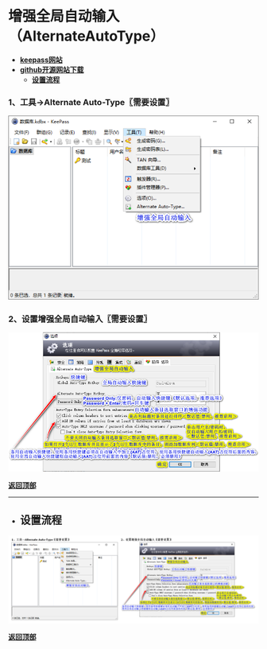 # <a name="锚点0"></a>增强全局自动输入（AlternateAutoType）
- [**keepass网站**](https://keepass.info/plugins.html#altautotype)
- [**github开源网站下载**](https://sourceforge.net/projects/alternateautotype/files/)
	- <a href="#锚点1">**设置流程**</a>
### 1、工具→Alternate Auto-Type〖需要设置〗
<p><img src="/图片/增强全局自动输入（AlternateAutoType）/1、工具→Alternate Auto-Type〖需要设置〗.png" alt="/图片/增强全局自动输入（AlternateAutoType）/1、工具→Alternate Auto-Type〖需要设置〗.png"/></p>

### 2、设置增强全局自动输入〖需要设置〗
<p><img src="/图片/增强全局自动输入（AlternateAutoType）/2、设置增强全局自动输入〖需要设置〗.png" alt="/图片/增强全局自动输入（AlternateAutoType）/2、设置增强全局自动输入〖需要设置〗.png"/></p>

<a name="锚点1"></a><a href="#锚点0">**返回顶部**</a>
______________________________________________________________________________
- ## 设置流程
<p><img src="/图片/增强全局自动输入（AlternateAutoType）/设置流程.png" alt="/图片/增强全局自动输入（AlternateAutoType）/设置流程.png"/></p>

<a href="#锚点0">**返回顶部**</a>